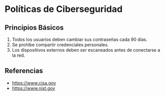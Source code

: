 # Políticas de Ciberseguridad

## Principios Básicos
1. Todos los usuarios deben cambiar sus contraseñas cada 90 días.
2. Se prohíbe compartir credenciales personales.
3. Los dispositivos externos deben ser escaneados antes de conectarse a la red.

## Referencias
- https://www.cisa.gov
- https://www.nist.gov
